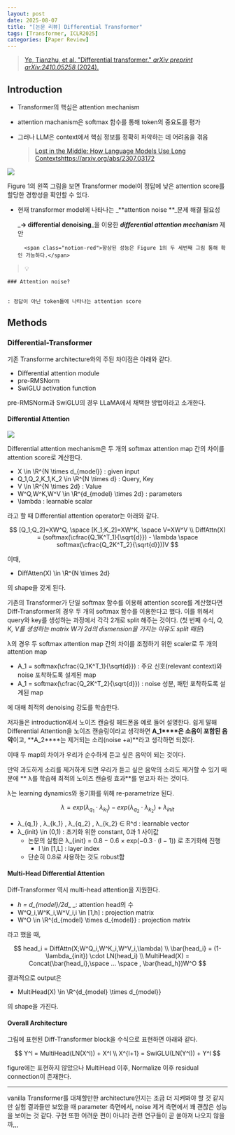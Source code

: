 ```yaml
---
layout: post
date: 2025-08-07
title: "[논문 리뷰] Differential Transformer"
tags: [Transformer, ICLR2025]
categories: [Paper Review]
---
```


> [Ye, Tianzhu, et al. "Differential transformer." ](https://arxiv.org/abs/2410.05258)[_arXiv preprint arXiv:2410.05258_](https://arxiv.org/abs/2410.05258)[ (2024).](https://arxiv.org/abs/2410.05258)



## Introduction

- Transformer의 핵심은 attention mechanism
- attention machanism은 softmax 함수를 통해 token의 중요도를 평가
- 그러나 LLM은 context에서 핵심 정보를 정확히 파악하는 데 어려움을 겪음

	> [Lost in the Middle: How Language Models Use Long Contextshttps://arxiv.org/abs/2307.03172](https://arxiv.org/abs/2307.03172)


![](https://prod-files-secure.s3.us-west-2.amazonaws.com/542b861c-36a8-4051-84e5-8804b6728dba/9083ea56-691a-4752-ae26-47f403431ac8/image.png?X-Amz-Algorithm=AWS4-HMAC-SHA256&X-Amz-Content-Sha256=UNSIGNED-PAYLOAD&X-Amz-Credential=ASIAZI2LB466YRHQ6P3M%2F20250912%2Fus-west-2%2Fs3%2Faws4_request&X-Amz-Date=20250912T180116Z&X-Amz-Expires=3600&X-Amz-Security-Token=IQoJb3JpZ2luX2VjELr%2F%2F%2F%2F%2F%2F%2F%2F%2F%2FwEaCXVzLXdlc3QtMiJGMEQCIAglgt87n6SkZihiVsPA%2FZiukzZxvzidowllbD7jwYZNAiA1iVKq785KjOqTnNR94gtxd0AeOiPGSCf7cW%2B8Nlaeqyr%2FAwgzEAAaDDYzNzQyMzE4MzgwNSIMNCiGu9kxDEMG3EyjKtwD4i7DUzWyK8jdcq2HUGo3H09d5i1DnOohAdEJuMjDOZTJHN7a0NlTem0s1IXzyyrEng3I5ypi2Eak3brdRFZop2%2B7J6GXM6GttzDXS5noTLZaGfoDa00IfeKFuf5jRG6bW3WwnBbpCPNKoynWsem3o1MLXifh0K13YyhnUzCcKVHdAAdXQ10zf3p%2FJo%2FvMlgUnl4Ls8Y6IrOF0Iu23OQFFDnuhzuKPnLxiLvG7T96C3IZR%2Fy9ajFHYPS5IVdPTHV%2FRxU%2BJcORp7ZnBraMFBJiGb%2FyZRVXPqDvRIT120OuB3%2F3bA7Zci9KWhFLX1WntG01E1X6rdkVPT74wY9dPnuiW%2FM7LvEZp3OfshQfa1%2Be%2B71Sxzf%2Bb9Xg%2BSAaPJL5%2FyFB%2Fyv%2BDKqbzCn9E73x774RKjOYRcTbfG1AJPo0SQu5EQHKbgJSMbLso4hUH6v0lRB5oawHQdpe94DYJuN3Zci5riTw8P8vdPDiUEGRAn44u4X%2FtaxuYn34%2FmDoEhcLp0q6AXJNpVJtP%2Bg6SJltL6lc46NmeDFcHqHMukt3%2FrV1U7x65VahBDpKJ4%2FE3hf%2Bx2wZPG2uTcxyUsrlsFumNJIWDAT8jZ1PNAdh%2BpK%2FMRowzwU1WKKcfLndCfephpYw8a6RxgY6pgHe9e%2FgiMgSFqnhiUv8Tc%2FPDA%2BXbxbgEJkDr8ctbD87vK%2B4iZJ%2BHK2QmXOAPMwYmYtj65V8Q1%2Fz10te92iIYJCi4Q5hQdKF3tKYsbm57dy197UVFjungm4VsOlOAklSmcFA5I1HZvnzrSPIwZumgQFntrMQndDGWufq2mPZU1yZyj8hMBqH2WFoqoviW83bvJcag60PhTA450Y9FeLRTrXDnZUkYVhC&X-Amz-Signature=27763ba7fa4818a46108c4abf28056ad04120c7310368e1ba19edf8d7726aea2&X-Amz-SignedHeaders=host&x-amz-checksum-mode=ENABLED&x-id=GetObject)


Figure 1의 왼쪽 그림을 보면 Transformer model이 정답에 낮은 attention score를 할당한 경향성을 확인할 수 있다.

- 현재 transformer model에 나타나는 _**attention noise **_문제 해결 필요성

	_**→ differential denoising**_을 이용한 _**differential attention mechanism**_ 제안


		<span class="notion-red">향상된 성능은 Figure 1의 두 세번째 그림 통해 확인 가능하다.</span>


> 💡 


	### Attention noise?


	: 정답이 아닌 token들에 나타나는 attention score



## Methods



### Differential-Transformer


기존 Transforme architecture와의 주된 차이점은 아래와 같다.

- Differential attention module
- pre-RMSNorm
- SwiGLU activation function

pre-RMSNorm과 SwiGLU의 경우 LLaMA에서 채택한 방법이라고 소개한다.



#### Differential Attention


![](https://prod-files-secure.s3.us-west-2.amazonaws.com/542b861c-36a8-4051-84e5-8804b6728dba/116d70b2-1963-4810-9167-f4c7d8a06e8f/image.png?X-Amz-Algorithm=AWS4-HMAC-SHA256&X-Amz-Content-Sha256=UNSIGNED-PAYLOAD&X-Amz-Credential=ASIAZI2LB466YRHQ6P3M%2F20250912%2Fus-west-2%2Fs3%2Faws4_request&X-Amz-Date=20250912T180116Z&X-Amz-Expires=3600&X-Amz-Security-Token=IQoJb3JpZ2luX2VjELr%2F%2F%2F%2F%2F%2F%2F%2F%2F%2FwEaCXVzLXdlc3QtMiJGMEQCIAglgt87n6SkZihiVsPA%2FZiukzZxvzidowllbD7jwYZNAiA1iVKq785KjOqTnNR94gtxd0AeOiPGSCf7cW%2B8Nlaeqyr%2FAwgzEAAaDDYzNzQyMzE4MzgwNSIMNCiGu9kxDEMG3EyjKtwD4i7DUzWyK8jdcq2HUGo3H09d5i1DnOohAdEJuMjDOZTJHN7a0NlTem0s1IXzyyrEng3I5ypi2Eak3brdRFZop2%2B7J6GXM6GttzDXS5noTLZaGfoDa00IfeKFuf5jRG6bW3WwnBbpCPNKoynWsem3o1MLXifh0K13YyhnUzCcKVHdAAdXQ10zf3p%2FJo%2FvMlgUnl4Ls8Y6IrOF0Iu23OQFFDnuhzuKPnLxiLvG7T96C3IZR%2Fy9ajFHYPS5IVdPTHV%2FRxU%2BJcORp7ZnBraMFBJiGb%2FyZRVXPqDvRIT120OuB3%2F3bA7Zci9KWhFLX1WntG01E1X6rdkVPT74wY9dPnuiW%2FM7LvEZp3OfshQfa1%2Be%2B71Sxzf%2Bb9Xg%2BSAaPJL5%2FyFB%2Fyv%2BDKqbzCn9E73x774RKjOYRcTbfG1AJPo0SQu5EQHKbgJSMbLso4hUH6v0lRB5oawHQdpe94DYJuN3Zci5riTw8P8vdPDiUEGRAn44u4X%2FtaxuYn34%2FmDoEhcLp0q6AXJNpVJtP%2Bg6SJltL6lc46NmeDFcHqHMukt3%2FrV1U7x65VahBDpKJ4%2FE3hf%2Bx2wZPG2uTcxyUsrlsFumNJIWDAT8jZ1PNAdh%2BpK%2FMRowzwU1WKKcfLndCfephpYw8a6RxgY6pgHe9e%2FgiMgSFqnhiUv8Tc%2FPDA%2BXbxbgEJkDr8ctbD87vK%2B4iZJ%2BHK2QmXOAPMwYmYtj65V8Q1%2Fz10te92iIYJCi4Q5hQdKF3tKYsbm57dy197UVFjungm4VsOlOAklSmcFA5I1HZvnzrSPIwZumgQFntrMQndDGWufq2mPZU1yZyj8hMBqH2WFoqoviW83bvJcag60PhTA450Y9FeLRTrXDnZUkYVhC&X-Amz-Signature=84695e151bb359b21bfa20af8bb17cef33dad05b098d8ae0513706256eb17de2&X-Amz-SignedHeaders=host&x-amz-checksum-mode=ENABLED&x-id=GetObject)


Differential attention mechanism은 두 개의 softmax attention map 간의 차이를 attention score로 계산한다.

- X \in \R^{N \times d\_{model}} : given input
- Q\_1,Q\_2,K\_1,K\_2 \in \R^{N \times d} : Query, Key
- V \in \R^{N \times 2d} : Value
- W^Q,W^K,W^V \in \R^{d\_{model} \times 2d} : parameters
- \lambda : learnable scalar

라고 할 때 Differential attention operator는 아래와 같다.


$$
[Q_1;Q_2]=XW^Q, \space [K_1;K_2]=XW^K, \space V=XW^V \\
DiffAttn(X) = (softmax(\cfrac{Q_1K^T_1}{\sqrt{d}}) - \lambda \space softmax(\cfrac{Q_2K^T_2}{\sqrt{d}}))V
$$


이때,

- DiffAtten(X) \in \R^{N \times 2d}

의 shape을 갖게 된다.


기존의 Transformer가 단일 softmax 함수를 이용해 attention score를 계산했다면 Diff-Transformer의 경우 두 개의 softmax 함수를 이용한다고 했다. 이를 위해서 query와 key를 생성하는 과정에서 각각 2개로 split 해주는 것이다. <span class="notion-red">(첫 번째 수식, </span><span class="notion-red">_Q, K, V를 생성하는 matrix W가 2d의 dismension을 가지는 이유도 split 때문_</span><span class="notion-red">)</span>


 λ의 경우 두 softmax attention map 간의 차이를 조정하기 위한 scaler로 두 개의 attention map

- A\_1 = softmax(\cfrac{Q\_1K^T\_1}{\sqrt{d}}) : 주요 신호(relevant context)와 noise 포착하도록 설계된 map
- A\_1 = softmax(\cfrac{Q\_2K^T\_2}{\sqrt{d}}) : noise 성분, 패턴 포착하도록 설계된 map 

에 대해 최적의 denoising 강도를 학습한다.


저자들은 introduction에서 노이즈 캔슬링 헤드폰을 예로 들어 설명한다. 쉽게 말해 Differential Attention을 노이즈 캔슬링이라고 생각하면 **A\_1****은 소음이 포함된 음악**이고, **A\_2****는 제거되는 소리(noise +a)**라고 생각하면 되겠다. 


이때 두 map의 차이가 우리가 순수하게 듣고 싶은 음악이 되는 것이다. 


만약 과도하게 소리를 제거하게 되면 우리가 듣고 싶은 음악의 소리도 제거할 수 있기 때문에 ** λ를 학습해 최적의 노이즈 캔슬링 효과**를 얻고자 하는 것이다.


λ는 learning dynamics와 동기화를 위해 re-parametrize 된다.


$$
\lambda = exp(\lambda_{q_1} \cdot \lambda_{k_1}) - exp(\lambda_{q_2} \cdot \lambda_{k_2}) + \lambda_{init}
$$

- λ\_{q\_1} , λ\_{k\_1} , λ\_{q\_2} , λ\_{k\_2} ∈ R^d : learnable vector
- λ\_{init} \in (0,1) : 초기화 위한 constant, 0과 1 사이값
	- 논문의 실험은 λ\_{init} = 0.8 − 0.6 × exp(−0.3 · (l − 1)) 로 초기화해 진행
		- l \in [1,L] : layer index
	- 단순히 0.8로 사용하는 것도 robust함


#### **Multi-Head Differential Attention**


Diff-Transformer 역시 multi-head attention을 지원한다.

- _h = d\_{model}/2d__ _: attention head의 수
- W^Q\_i,W^K\_i,W^V\_i,i \in [1,h] : projection matrix
- W^O \in \R^{d\_{model} \times d\_{model}} : projection matrix

라고 했을 때,


$$
head_i = DiffAttn(X;W^Q_i,W^K_i,W^V_i,\lambda) \\
\bar{head_i} = (1-\lambda_{init}) \cdot LN(head_i) \\
MultiHead(X) = Concat(\bar{head_i},\space ... \space , \bar{head_h})W^O
$$


결과적으로 output은

- MultiHead(X) \in \R^{d\_{model} \times d\_{model}}

의 shape을 가진다.



#### Overall Architecture


그림에 표현된 Diff-Transformer block을 수식으로 표현하면 아래와 같다.


$$
Y^l = MultiHead(LN(X^l)) + X^l \\
X^{l+1} = SwiGLU(LN(Y^l)) + Y^l
$$


figure에는 표현하지 않았으나 MultiHead 이후, Normalize 이후 residual connection이 존재한다.


---


vanilla Transformer를 대체할만한 architecture인지는 조금 더 지켜봐야 할 것 같지만 실험 결과들만 보았을 때 parameter 측면에서, noise 제거 측면에서 꽤 괜찮은 성능을 보이는 것 같다. 구현 또한 어려운 편이 아니라 관련 연구들이 곧 쏟아져 나오지 않을까,,,


